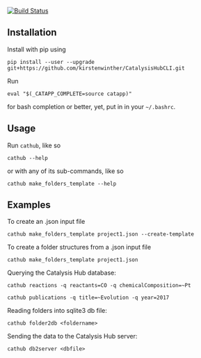 [![Build Status](https://travis-ci.org/mhoffman/CatAppCLI.svg?branch=master)](https://travis-ci.org/mhoffman/CatAppCLI)

## Installation

Install with pip using

    pip install --user --upgrade git+https://github.com/kirstenwinther/CatalysisHubCLI.git


Run 

    eval "$(_CATAPP_COMPLETE=source catapp)"

for bash completion or better, yet, put in in your `~/.bashrc`.

## Usage

Run `cathub`, like so

    cathub --help

or with any of its sub-commands, like so

    cathub make_folders_template --help

## Examples


To create an .json input file

    cathub make_folders_template project1.json --create-template

To create a folder structures from a .json input file

    cathub make_folders_template project1.json

Querying the Catalysis Hub database:

    cathub reactions -q reactants=CO -q chemicalComposition=~Pt

    cathub publications -q title=~Evolution -q year=2017

Reading folders into sqlite3 db file:

    cathub folder2db <foldername>

Sending the data to the Catalysis Hub server:

    cathub db2server <dbfile>
